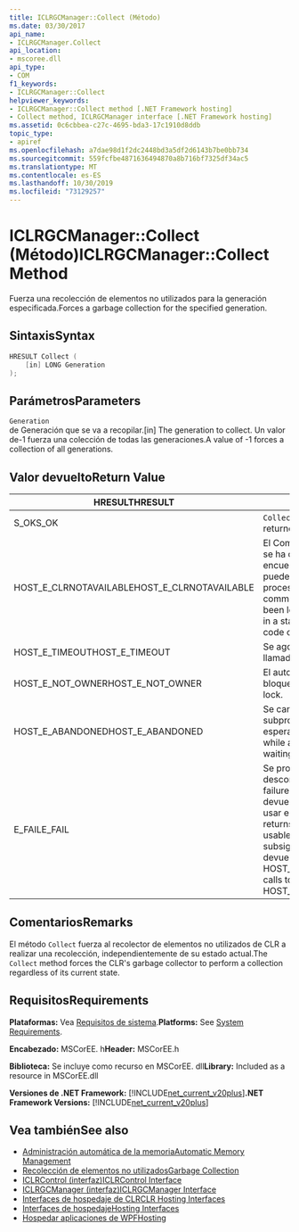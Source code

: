 ```yaml
---
title: ICLRGCManager::Collect (Método)
ms.date: 03/30/2017
api_name:
- ICLRGCManager.Collect
api_location:
- mscoree.dll
api_type:
- COM
f1_keywords:
- ICLRGCManager::Collect
helpviewer_keywords:
- ICLRGCManager::Collect method [.NET Framework hosting]
- Collect method, ICLRGCManager interface [.NET Framework hosting]
ms.assetid: 0c6cbbea-c27c-4695-bda3-17c1910d8ddb
topic_type:
- apiref
ms.openlocfilehash: a7dae98d1f2dc2448bd3a5df2d6143b7be0bb734
ms.sourcegitcommit: 559fcfbe4871636494870a8b716bf7325df34ac5
ms.translationtype: MT
ms.contentlocale: es-ES
ms.lasthandoff: 10/30/2019
ms.locfileid: "73129257"
---
```

# <a name="iclrgcmanagercollect-method"></a><span data-ttu-id="4d90b-102">ICLRGCManager::Collect (Método)</span><span class="sxs-lookup"><span data-stu-id="4d90b-102">ICLRGCManager::Collect Method</span></span>
<span data-ttu-id="4d90b-103">Fuerza una recolección de elementos no utilizados para la generación especificada.</span><span class="sxs-lookup"><span data-stu-id="4d90b-103">Forces a garbage collection for the specified generation.</span></span>  
  
## <a name="syntax"></a><span data-ttu-id="4d90b-104">Sintaxis</span><span class="sxs-lookup"><span data-stu-id="4d90b-104">Syntax</span></span>  
  
```cpp  
HRESULT Collect (  
    [in] LONG Generation  
);  
```  
  
## <a name="parameters"></a><span data-ttu-id="4d90b-105">Parámetros</span><span class="sxs-lookup"><span data-stu-id="4d90b-105">Parameters</span></span>  
 `Generation`  
 <span data-ttu-id="4d90b-106">de Generación que se va a recopilar.</span><span class="sxs-lookup"><span data-stu-id="4d90b-106">[in] The generation to collect.</span></span> <span data-ttu-id="4d90b-107">Un valor de-1 fuerza una colección de todas las generaciones.</span><span class="sxs-lookup"><span data-stu-id="4d90b-107">A value of -1 forces a collection of all generations.</span></span>  
  
## <a name="return-value"></a><span data-ttu-id="4d90b-108">Valor devuelto</span><span class="sxs-lookup"><span data-stu-id="4d90b-108">Return Value</span></span>  
  
|<span data-ttu-id="4d90b-109">HRESULT</span><span class="sxs-lookup"><span data-stu-id="4d90b-109">HRESULT</span></span>|<span data-ttu-id="4d90b-110">Descripción</span><span class="sxs-lookup"><span data-stu-id="4d90b-110">Description</span></span>|  
|-------------|-----------------|  
|<span data-ttu-id="4d90b-111">S_OK</span><span class="sxs-lookup"><span data-stu-id="4d90b-111">S_OK</span></span>|<span data-ttu-id="4d90b-112">`Collect` devolvió correctamente.</span><span class="sxs-lookup"><span data-stu-id="4d90b-112">`Collect` returned successfully.</span></span>|  
|<span data-ttu-id="4d90b-113">HOST_E_CLRNOTAVAILABLE</span><span class="sxs-lookup"><span data-stu-id="4d90b-113">HOST_E_CLRNOTAVAILABLE</span></span>|<span data-ttu-id="4d90b-114">El Common Language Runtime (CLR) no se ha cargado en un proceso o el CLR se encuentra en un estado en el que no puede ejecutar código administrado ni procesar la llamada correctamente.</span><span class="sxs-lookup"><span data-stu-id="4d90b-114">The common language runtime (CLR) has not been loaded into a process, or the CLR is in a state in which it cannot run managed code or process the call successfully.</span></span>|  
|<span data-ttu-id="4d90b-115">HOST_E_TIMEOUT</span><span class="sxs-lookup"><span data-stu-id="4d90b-115">HOST_E_TIMEOUT</span></span>|<span data-ttu-id="4d90b-116">Se agotó el tiempo de espera de la llamada.</span><span class="sxs-lookup"><span data-stu-id="4d90b-116">The call timed out.</span></span>|  
|<span data-ttu-id="4d90b-117">HOST_E_NOT_OWNER</span><span class="sxs-lookup"><span data-stu-id="4d90b-117">HOST_E_NOT_OWNER</span></span>|<span data-ttu-id="4d90b-118">El autor de la llamada no posee el bloqueo.</span><span class="sxs-lookup"><span data-stu-id="4d90b-118">The caller does not own the lock.</span></span>|  
|<span data-ttu-id="4d90b-119">HOST_E_ABANDONED</span><span class="sxs-lookup"><span data-stu-id="4d90b-119">HOST_E_ABANDONED</span></span>|<span data-ttu-id="4d90b-120">Se canceló un evento mientras un subproceso o fibra bloqueados estaba esperando en él.</span><span class="sxs-lookup"><span data-stu-id="4d90b-120">An event was canceled while a blocked thread or fiber was waiting on it.</span></span>|  
|<span data-ttu-id="4d90b-121">E_FAIL</span><span class="sxs-lookup"><span data-stu-id="4d90b-121">E_FAIL</span></span>|<span data-ttu-id="4d90b-122">Se produjo un error grave desconocido.</span><span class="sxs-lookup"><span data-stu-id="4d90b-122">An unknown catastrophic failure occurred.</span></span> <span data-ttu-id="4d90b-123">Una vez que un método devuelve E_FAIL, el CLR ya no se puede usar en el proceso.</span><span class="sxs-lookup"><span data-stu-id="4d90b-123">After a method returns E_FAIL, the CLR is no longer usable within the process.</span></span> <span data-ttu-id="4d90b-124">Las llamadas subsiguientes a métodos de hospedaje devuelven HOST_E_CLRNOTAVAILABLE.</span><span class="sxs-lookup"><span data-stu-id="4d90b-124">Subsequent calls to hosting methods return HOST_E_CLRNOTAVAILABLE.</span></span>|  
  
## <a name="remarks"></a><span data-ttu-id="4d90b-125">Comentarios</span><span class="sxs-lookup"><span data-stu-id="4d90b-125">Remarks</span></span>  
 <span data-ttu-id="4d90b-126">El método `Collect` fuerza al recolector de elementos no utilizados de CLR a realizar una recolección, independientemente de su estado actual.</span><span class="sxs-lookup"><span data-stu-id="4d90b-126">The `Collect` method forces the CLR's garbage collector to perform a collection regardless of its current state.</span></span>  
  
## <a name="requirements"></a><span data-ttu-id="4d90b-127">Requisitos</span><span class="sxs-lookup"><span data-stu-id="4d90b-127">Requirements</span></span>  
 <span data-ttu-id="4d90b-128">**Plataformas:** Vea [Requisitos de sistema](../../../../docs/framework/get-started/system-requirements.md).</span><span class="sxs-lookup"><span data-stu-id="4d90b-128">**Platforms:** See [System Requirements](../../../../docs/framework/get-started/system-requirements.md).</span></span>  
  
 <span data-ttu-id="4d90b-129">**Encabezado:** MSCorEE. h</span><span class="sxs-lookup"><span data-stu-id="4d90b-129">**Header:** MSCorEE.h</span></span>  
  
 <span data-ttu-id="4d90b-130">**Biblioteca:** Se incluye como recurso en MSCorEE. dll</span><span class="sxs-lookup"><span data-stu-id="4d90b-130">**Library:** Included as a resource in MSCorEE.dll</span></span>  
  
 <span data-ttu-id="4d90b-131">**Versiones de .NET Framework:** [!INCLUDE[net_current_v20plus](../../../../includes/net-current-v20plus-md.md)]</span><span class="sxs-lookup"><span data-stu-id="4d90b-131">**.NET Framework Versions:** [!INCLUDE[net_current_v20plus](../../../../includes/net-current-v20plus-md.md)]</span></span>  
  
## <a name="see-also"></a><span data-ttu-id="4d90b-132">Vea también</span><span class="sxs-lookup"><span data-stu-id="4d90b-132">See also</span></span>

- [<span data-ttu-id="4d90b-133">Administración automática de la memoria</span><span class="sxs-lookup"><span data-stu-id="4d90b-133">Automatic Memory Management</span></span>](../../../standard/automatic-memory-management.md)
- [<span data-ttu-id="4d90b-134">Recolección de elementos no utilizados</span><span class="sxs-lookup"><span data-stu-id="4d90b-134">Garbage Collection</span></span>](../../../standard/garbage-collection/index.md)
- [<span data-ttu-id="4d90b-135">ICLRControl (interfaz)</span><span class="sxs-lookup"><span data-stu-id="4d90b-135">ICLRControl Interface</span></span>](../../../../docs/framework/unmanaged-api/hosting/iclrcontrol-interface.md)
- [<span data-ttu-id="4d90b-136">ICLRGCManager (interfaz)</span><span class="sxs-lookup"><span data-stu-id="4d90b-136">ICLRGCManager Interface</span></span>](../../../../docs/framework/unmanaged-api/hosting/iclrgcmanager-interface.md)
- [<span data-ttu-id="4d90b-137">Interfaces de hospedaje de CLR</span><span class="sxs-lookup"><span data-stu-id="4d90b-137">CLR Hosting Interfaces</span></span>](../../../../docs/framework/unmanaged-api/hosting/clr-hosting-interfaces.md)
- [<span data-ttu-id="4d90b-138">Interfaces de hospedaje</span><span class="sxs-lookup"><span data-stu-id="4d90b-138">Hosting Interfaces</span></span>](../../../../docs/framework/unmanaged-api/hosting/hosting-interfaces.md)
- [<span data-ttu-id="4d90b-139">Hospedar aplicaciones de WPF</span><span class="sxs-lookup"><span data-stu-id="4d90b-139">Hosting</span></span>](../../../../docs/framework/unmanaged-api/hosting/index.md)
